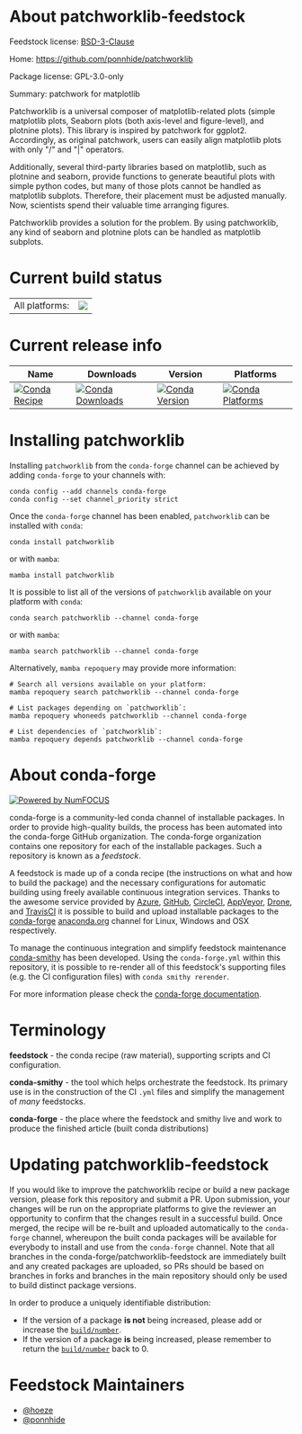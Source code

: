 About patchworklib-feedstock
============================

Feedstock license: [BSD-3-Clause](https://github.com/conda-forge/patchworklib-feedstock/blob/main/LICENSE.txt)

Home: https://github.com/ponnhide/patchworklib

Package license: GPL-3.0-only

Summary: patchwork for matplotlib

Patchworklib is a universal composer of matplotlib-related plots (simple matplotlib plots, Seaborn plots (both axis-level and figure-level), and plotnine plots). This library is inspired by patchwork for ggplot2. Accordingly, as original patchwork, users can easily align matplotlib plots with only "/" and "|" operators.

Additionally, several third-party libraries based on matplotlib, such as plotnine and seaborn, provide functions to generate beautiful plots with simple python codes, but many of those plots cannot be handled as matplotlib subplots. Therefore, their placement must be adjusted manually. Now, scientists spend their valuable time arranging figures.

Patchworklib provides a solution for the problem. By using patchworklib, any kind of seaborn and plotnine plots can be handled as matplotlib subplots.


Current build status
====================


<table><tr><td>All platforms:</td>
    <td>
      <a href="https://dev.azure.com/conda-forge/feedstock-builds/_build/latest?definitionId=18924&branchName=main">
        <img src="https://dev.azure.com/conda-forge/feedstock-builds/_apis/build/status/patchworklib-feedstock?branchName=main">
      </a>
    </td>
  </tr>
</table>

Current release info
====================

| Name | Downloads | Version | Platforms |
| --- | --- | --- | --- |
| [![Conda Recipe](https://img.shields.io/badge/recipe-patchworklib-green.svg)](https://anaconda.org/conda-forge/patchworklib) | [![Conda Downloads](https://img.shields.io/conda/dn/conda-forge/patchworklib.svg)](https://anaconda.org/conda-forge/patchworklib) | [![Conda Version](https://img.shields.io/conda/vn/conda-forge/patchworklib.svg)](https://anaconda.org/conda-forge/patchworklib) | [![Conda Platforms](https://img.shields.io/conda/pn/conda-forge/patchworklib.svg)](https://anaconda.org/conda-forge/patchworklib) |

Installing patchworklib
=======================

Installing `patchworklib` from the `conda-forge` channel can be achieved by adding `conda-forge` to your channels with:

```
conda config --add channels conda-forge
conda config --set channel_priority strict
```

Once the `conda-forge` channel has been enabled, `patchworklib` can be installed with `conda`:

```
conda install patchworklib
```

or with `mamba`:

```
mamba install patchworklib
```

It is possible to list all of the versions of `patchworklib` available on your platform with `conda`:

```
conda search patchworklib --channel conda-forge
```

or with `mamba`:

```
mamba search patchworklib --channel conda-forge
```

Alternatively, `mamba repoquery` may provide more information:

```
# Search all versions available on your platform:
mamba repoquery search patchworklib --channel conda-forge

# List packages depending on `patchworklib`:
mamba repoquery whoneeds patchworklib --channel conda-forge

# List dependencies of `patchworklib`:
mamba repoquery depends patchworklib --channel conda-forge
```


About conda-forge
=================

[![Powered by
NumFOCUS](https://img.shields.io/badge/powered%20by-NumFOCUS-orange.svg?style=flat&colorA=E1523D&colorB=007D8A)](https://numfocus.org)

conda-forge is a community-led conda channel of installable packages.
In order to provide high-quality builds, the process has been automated into the
conda-forge GitHub organization. The conda-forge organization contains one repository
for each of the installable packages. Such a repository is known as a *feedstock*.

A feedstock is made up of a conda recipe (the instructions on what and how to build
the package) and the necessary configurations for automatic building using freely
available continuous integration services. Thanks to the awesome service provided by
[Azure](https://azure.microsoft.com/en-us/services/devops/), [GitHub](https://github.com/),
[CircleCI](https://circleci.com/), [AppVeyor](https://www.appveyor.com/),
[Drone](https://cloud.drone.io/welcome), and [TravisCI](https://travis-ci.com/)
it is possible to build and upload installable packages to the
[conda-forge](https://anaconda.org/conda-forge) [anaconda.org](https://anaconda.org/)
channel for Linux, Windows and OSX respectively.

To manage the continuous integration and simplify feedstock maintenance
[conda-smithy](https://github.com/conda-forge/conda-smithy) has been developed.
Using the ``conda-forge.yml`` within this repository, it is possible to re-render all of
this feedstock's supporting files (e.g. the CI configuration files) with ``conda smithy rerender``.

For more information please check the [conda-forge documentation](https://conda-forge.org/docs/).

Terminology
===========

**feedstock** - the conda recipe (raw material), supporting scripts and CI configuration.

**conda-smithy** - the tool which helps orchestrate the feedstock.
                   Its primary use is in the construction of the CI ``.yml`` files
                   and simplify the management of *many* feedstocks.

**conda-forge** - the place where the feedstock and smithy live and work to
                  produce the finished article (built conda distributions)


Updating patchworklib-feedstock
===============================

If you would like to improve the patchworklib recipe or build a new
package version, please fork this repository and submit a PR. Upon submission,
your changes will be run on the appropriate platforms to give the reviewer an
opportunity to confirm that the changes result in a successful build. Once
merged, the recipe will be re-built and uploaded automatically to the
`conda-forge` channel, whereupon the built conda packages will be available for
everybody to install and use from the `conda-forge` channel.
Note that all branches in the conda-forge/patchworklib-feedstock are
immediately built and any created packages are uploaded, so PRs should be based
on branches in forks and branches in the main repository should only be used to
build distinct package versions.

In order to produce a uniquely identifiable distribution:
 * If the version of a package **is not** being increased, please add or increase
   the [``build/number``](https://docs.conda.io/projects/conda-build/en/latest/resources/define-metadata.html#build-number-and-string).
 * If the version of a package **is** being increased, please remember to return
   the [``build/number``](https://docs.conda.io/projects/conda-build/en/latest/resources/define-metadata.html#build-number-and-string)
   back to 0.

Feedstock Maintainers
=====================

* [@hoeze](https://github.com/hoeze/)
* [@ponnhide](https://github.com/ponnhide/)

